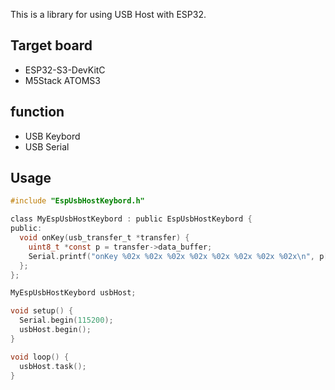 This is a library for using USB Host with ESP32.

## Target board
- ESP32-S3-DevKitC
- M5Stack ATOMS3

## function
- USB Keybord
- USB Serial

## Usage
```c
#include "EspUsbHostKeybord.h"

class MyEspUsbHostKeybord : public EspUsbHostKeybord {
public:
  void onKey(usb_transfer_t *transfer) {
    uint8_t *const p = transfer->data_buffer;
    Serial.printf("onKey %02x %02x %02x %02x %02x %02x %02x %02x\n", p[0], p[1], p[2], p[3], p[4], p[5], p[6], p[7]);
  };
};

MyEspUsbHostKeybord usbHost;

void setup() {
  Serial.begin(115200);
  usbHost.begin();
}

void loop() {
  usbHost.task();
}
```
